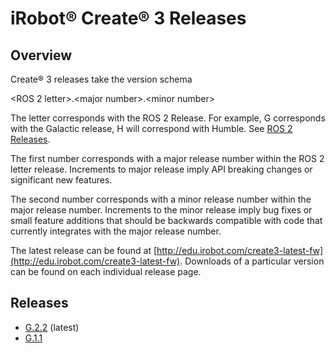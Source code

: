 # iRobot® Create® 3 Releases

## Overview
Create® 3 releases take the version schema

<ROS 2 letter\>.<major number\>.<minor number\>

The letter corresponds with the ROS 2 Release.
For example, G corresponds with the Galactic release, H will correspond with Humble.
See [ROS 2 Releases](https://docs.ros.org/en/rolling/Releases.html).

The first number corresponds with a major release number within the ROS 2 letter release.
Increments to major release imply API breaking changes or significant new features.

The second number corresponds with a minor release number within the major release number.
Increments to the minor release imply bug fixes or small feature additions that should be backwards compatible with code that currently integrates with the major release number.

The latest release can be found at
[http://edu.irobot.com/create3-latest-fw](http://edu.irobot.com/create3-latest-fw).
Downloads of a particular version can be found on each individual release page.

## Releases
* [G.2.2](../g_2_2) (latest)
* [G.1.1](../g_1_1)

